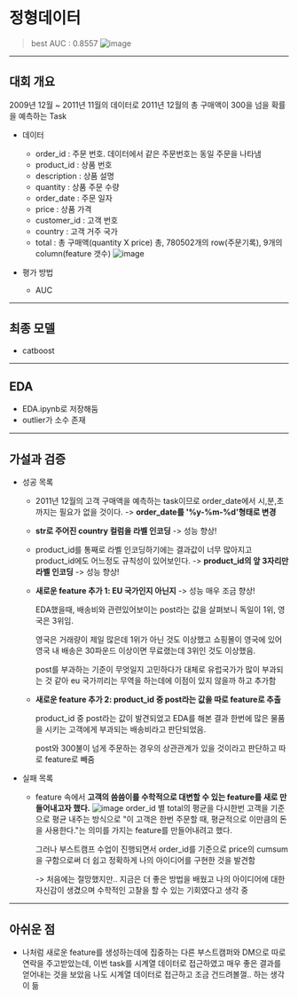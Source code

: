 # 정형데이터
> best AUC : 0.8557
![image](https://user-images.githubusercontent.com/54899906/120735668-fa602980-c525-11eb-82f9-e14bfb5eba56.png)
---
## 대회 개요
2009년 12월 ~ 2011년 11월의 데이터로 2011년 12월의 총 구매액이 300을 넘을 확률을 예측하는 Task
- 데이터
  - order_id : 주문 번호. 데이터에서 같은 주문번호는 동일 주문을 나타냄
  - product_id : 상품 번호
  - description : 상품 설명
  - quantity : 상품 주문 수량
  - order_date : 주문 일자
  - price : 상품 가격
  - customer_id : 고객 번호
  - country : 고객 거주 국가
  - total : 총 구매액(quantity X price)
  총, 780502개의 row(주문기록), 9개의 column(feature 갯수)
![image](https://user-images.githubusercontent.com/54899906/120739239-2b435d00-c52c-11eb-856a-fd2df35591e3.png)

- 평가 방법
  - AUC
---
## 최종 모델
- catboost
---
## EDA
- EDA.ipynb로 저장해둠
- outlier가 소수 존재
---
## 가설과 검증
- 성공 목록
  - 2011년 12월의 고객 구매액을 예측하는 task이므로 order_date에서 시,분,초까지는 필요가 없을 것이다. -> **order_date를 '%y-%m-%d'형태로 변경**
  - **str로 주어진 country 컬럼을 라벨 인코딩** -> 성능 향상!
  - product_id를 통째로 라벨 인코딩하기에는 결과값이 너무 많아지고 product_id에도 어느정도 규칙성이 있어보인다. -> **product_id의 앞 3자리만 라벨 인코딩** -> 성능 향상!
  - **새로운 feature 추가 1: EU 국가인지 아닌지** -> 성능 매우 조금 향상!
    
    EDA했을때, 배송비와 관련있어보이는 post라는 값을 살펴보니 독일이 1위, 영국은 3위임.
    
    영국은 거래량이 제일 많은데 1위가 아닌 것도 이상했고 쇼핑몰이 영국에 있어 영국 내 배송은 30파운드 이상이면 무료랬는데 3위인 것도 이상했음.
    
    post를 부과하는 기준이 무엇일지 고민하다가 대체로 유럽국가가 많이 부과되는 것 같아 eu 국가끼리는 무역을 하는데에 이점이 있지 않을까 하고 추가함
  - **새로운 feature 추가 2: product_id 중 post라는 값을 따로 feature로 추출**

    product_id 중 post라는 값이 발견되었고 EDA를 해본 결과 한번에 많은 물품을 시키는 고객에게 부과되는 배송비라고 판단되었음.
    
    post와 300불이 넘게 주문하는 경우의 상관관계가 있을 것이라고 판단하고 따로 feature로 빼줌
- 실패 목록
  - feature 속에서 **고객의 씀씀이를 수학적으로 대변할 수 있는 feature를 새로 만들어내고자 했다.**
    ![image](https://user-images.githubusercontent.com/54899906/120737117-75c2da80-c528-11eb-8fa6-bdb0ef51a310.png)
    order_id 별 total의 평균을 다시한번 고객을 기준으로 평균 내주는 방식으로 "이 고객은 한번 주문할 때, 평균적으로 이만큼의 돈을 사용한다."는 의미를 가지는 feature를 만들어내려고 했다.
    
    그러나 부스트캠프 수업이 진행되면서 order_id를 기준으로 price의 cumsum을 구함으로써 더 쉽고 정확하게 나의 아이디어를 구현한 것을 발견함
    
    -> 처음에는 절망했지만.. 지금은 더 좋은 방법을 배웠고 나의 아이디어에 대한 자신감이 생겼으며 수학적인 고찰을 할 수 있는 기회였다고 생각 중

---
## 아쉬운 점
- 나처럼 새로운 feature를 생성하는데에 집중하는 다른 부스트캠퍼와 DM으로 따로 연락을 주고받았는데, 이번 task를 시계열 데이터로 접근하였고 매우 좋은 결과를 얻어내는 것을 보았음
  나도 시계열 데이터로 접근하고 조금 건드려볼껄.. 하는 생각이 듦
